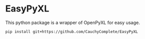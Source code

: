 # EasyPyXL
 This python package is a wrapper of OpenPyXL for easy usage.

```pip install git+https://github.com/CauchyComplete/EasyPyXL```

